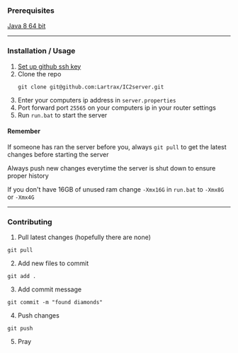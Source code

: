 ### Prerequisites

[Java 8 64 bit](https://javadl.oracle.com/webapps/download/AutoDL?BundleId=249553_4d245f941845490c91360409ecffb3b4)

___

### Installation / Usage

1. [Set up github ssh key](https://docs.github.com/en/authentication/connecting-to-github-with-ssh/generating-a-new-ssh-key-and-adding-it-to-the-ssh-agent)
2. Clone the repo
   ```
   git clone git@github.com:Lartrax/IC2server.git
   ```
3. Enter your computers ip address in `server.properties`
4. Port forward port `25565` on your computers ip in your router settings
5. Run `run.bat` to start the server

#### Remember

If someone has ran the server before you, always `git pull` to get the latest changes before starting the server

Always push new changes everytime the server is shut down to ensure proper history

If you don't have 16GB of unused ram change `-Xmx16G` in `run.bat` to `-Xmx8G` or `-Xmx4G`

___

### Contributing

1. Pull latest changes (hopefully there are none)
```
git pull
```
2. Add new files to commit
```
git add .
```
3. Add commit message
```
git commit -m "found diamonds"
```
4. Push changes
```
git push
```
5. Pray

